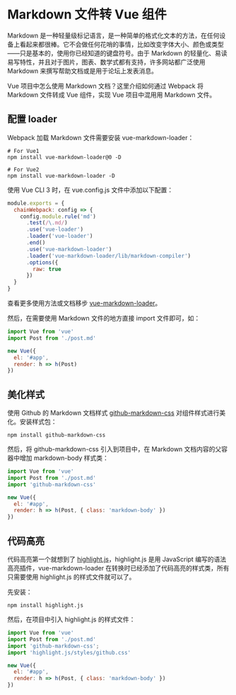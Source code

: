 # Markdown 文件转 Vue 组件

Markdown 是一种轻量级标记语言，是一种简单的格式化文本的方法，在任何设备上看起来都很棒。它不会做任何花哨的事情，比如改变字体大小、颜色或类型——只是基本的，使用你已经知道的键盘符号。由于 Markdown 的轻量化、易读易写特性，并且对于图片，图表、数学式都有支持，许多网站都广泛使用 Markdown 来撰写帮助文档或是用于论坛上发表消息。

Vue 项目中怎么使用 Markdown 文档？这里介绍如何通过 Webpack 将 Markdown 文件转成 Vue 组件，实现 Vue 项目中混用用 Markdown 文件。

## 配置 loader

Webpack 加载 Markdown 文件需要安装 vue-markdown-loader：
```
# For Vue1
npm install vue-markdown-loader@0 -D

# For Vue2
npm install vue-markdown-loader -D
```

使用 Vue CLI 3 时，在 vue.config.js 文件中添加以下配置：
```js
module.exports = {
  chainWebpack: config => {
    config.module.rule('md')
      .test(/\.md/)
      .use('vue-loader')
      .loader('vue-loader')
      .end()
      .use('vue-markdown-loader')
      .loader('vue-markdown-loader/lib/markdown-compiler')
      .options({
        raw: true
      })
  }
}
```
查看更多使用方法或文档移步 [vue-markdown-loader](https://github.com/QingWei-Li/vue-markdown-loader)。

然后，在需要使用 Markdown 文件的地方直接 import 文件即可，如：
```js
import Vue from 'vue'
import Post from './post.md'

new Vue({
  el: '#app',
  render: h => h(Post)
})
```

## 美化样式

使用 Github 的 Markdown 文档样式 [github-markdown-css](https://github.com/sindresorhus/github-markdown-css) 对组件样式进行美化。安装样式包：
```
npm install github-markdown-css
```
然后，将 github-markdown-css 引入到项目中，在 Markdown 文档内容的父容器中增加 markdown-body 样式类：
```js
import Vue from 'vue'
import Post from './post.md'
import 'github-markdown-css'

new Vue({
  el: '#app',
  render: h => h(Post, { class: 'markdown-body' })
})
```

## 代码高亮

代码高亮第一个就想到了 [highlight.js](https://github.com/highlightjs/highlight.js)，highlight.js 是用 JavaScript 编写的语法高亮插件，vue-markdown-loader 在转换时已经添加了代码高亮的样式类，所有只需要使用 highlight.js 的样式文件就可以了。

先安装：
```
npm install highlight.js
```
然后，在项目中引入 highlight.js 的样式文件：
```js
import Vue from 'vue'
import Post from './post.md'
import 'github-markdown-css';
import 'highlight.js/styles/github.css'

new Vue({
  el: '#app',
  render: h => h(Post, { class: 'markdown-body' })
})
```


